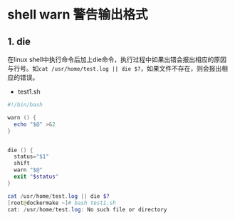 # shell warn 警告输出格式
## 1. die
在linux shell中执行命令后加上die命令，执行过程中如果出错会报出相应的原因与行号。如`cat /usr/home/test.log || die $?`，如果文件不存在，则会报出相应的错误。

 - test1.sh

```powershell
#!/bin/bash

warn () {
  echo "$@" >&2
}


die () {
  status="$1"
  shift
  warn "$@"
  exit "$status"
}

cat /usr/home/test.log || die $?
[root@dockermake ~]# bash test1.sh 
cat: /usr/home/test.log: No such file or directory
```


